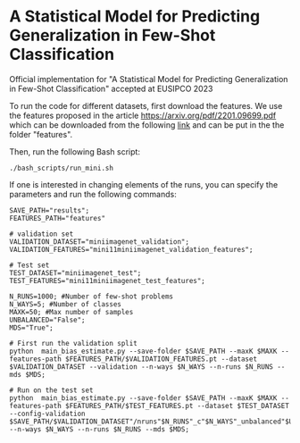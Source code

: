 # A Statistical Model for Predicting Generalization in Few-Shot Classification

Official implementation for "A Statistical Model for Predicting Generalization in Few-Shot Classification" accepted at EUSIPCO 2023

To run the code for different datasets, first download the features. We use the features proposed in the article https://arxiv.org/pdf/2201.09699.pdf which can be downloaded from the following [link](https://drive.google.com/drive/folders/1fALYAfzStWXasI-DTl6qi9moNuWbFA-j) and can be put in the the folder "features".

Then, run the following Bash script: 
```
./bash_scripts/run_mini.sh
```
If one is interested in changing elements of the runs, you can specify the parameters and run the following commands:

```
SAVE_PATH="results";
FEATURES_PATH="features"

# validation set
VALIDATION_DATASET="miniimagenet_validation";
VALIDATION_FEATURES="mini11miniimagenet_validation_features";

# Test set
TEST_DATASET="miniimagenet_test";
TEST_FEATURES="mini11miniimagenet_test_features";

N_RUNS=1000; #Number of few-shot problems
N_WAYS=5; #Number of classes
MAXK=50; #Max number of samples
UNBALANCED="False";
MDS="True";

# First run the validation split
python  main_bias_estimate.py --save-folder $SAVE_PATH --maxK $MAXK --features-path $FEATURES_PATH/$VALIDATION_FEATURES.pt --dataset $VALIDATION_DATASET --validation --n-ways $N_WAYS --n-runs $N_RUNS --mds $MDS; 

# Run on the test set
python  main_bias_estimate.py --save-folder $SAVE_PATH --maxK $MAXK --features-path $FEATURES_PATH/$TEST_FEATURES.pt --dataset $TEST_DATASET --config-validation $SAVE_PATH/$VALIDATION_DATASET"/nruns"$N_RUNS"_c"$N_WAYS"_unbalanced"$UNBALANCED"_filename_"$VALIDATION_FEATURES.pt --n-ways $N_WAYS --n-runs $N_RUNS --mds $MDS;  
````
